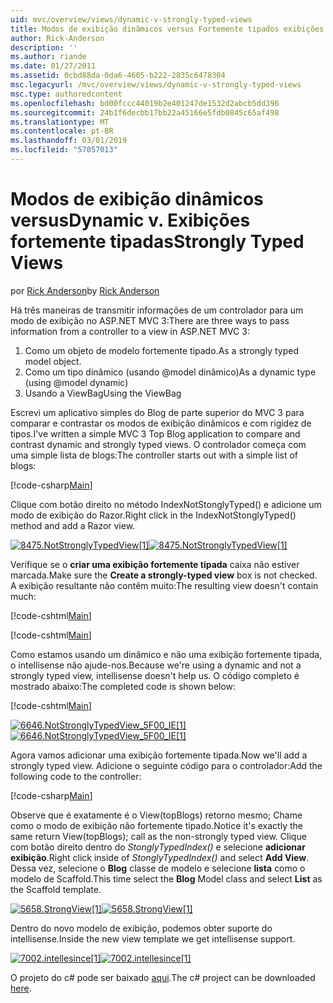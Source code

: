 ```yaml
---
uid: mvc/overview/views/dynamic-v-strongly-typed-views
title: Modos de exibição dinâmicos versus Fortemente tipados exibições | Microsoft Docs
author: Rick-Anderson
description: ''
ms.author: riande
ms.date: 01/27/2011
ms.assetid: 0cbd88da-0da6-4605-b222-2835c6478304
msc.legacyurl: /mvc/overview/views/dynamic-v-strongly-typed-views
msc.type: authoredcontent
ms.openlocfilehash: bd00fccc44019b2e401247de1532d2abcb5dd396
ms.sourcegitcommit: 24b1f6decbb17bb22a45166e5fdb0845c65af498
ms.translationtype: MT
ms.contentlocale: pt-BR
ms.lasthandoff: 03/01/2019
ms.locfileid: "57057013"
---
```

<a name="dynamic-v-strongly-typed-views"></a><span data-ttu-id="5d24a-103">Modos de exibição dinâmicos versus</span><span class="sxs-lookup"><span data-stu-id="5d24a-103">Dynamic v.</span></span> <span data-ttu-id="5d24a-104">Exibições fortemente tipadas</span><span class="sxs-lookup"><span data-stu-id="5d24a-104">Strongly Typed Views</span></span>
====================
<span data-ttu-id="5d24a-105">por [Rick Anderson]((https://twitter.com/RickAndMSFT))</span><span class="sxs-lookup"><span data-stu-id="5d24a-105">by [Rick Anderson]((https://twitter.com/RickAndMSFT))</span></span>

<span data-ttu-id="5d24a-106">Há três maneiras de transmitir informações de um controlador para um modo de exibição no ASP.NET MVC 3:</span><span class="sxs-lookup"><span data-stu-id="5d24a-106">There are three ways to pass information from a controller to a view in ASP.NET MVC 3:</span></span>

1. <span data-ttu-id="5d24a-107">Como um objeto de modelo fortemente tipado.</span><span class="sxs-lookup"><span data-stu-id="5d24a-107">As a strongly typed model object.</span></span>
2. <span data-ttu-id="5d24a-108">Como um tipo dinâmico (usando @model dinâmico)</span><span class="sxs-lookup"><span data-stu-id="5d24a-108">As a dynamic type (using @model dynamic)</span></span>
3. <span data-ttu-id="5d24a-109">Usando a ViewBag</span><span class="sxs-lookup"><span data-stu-id="5d24a-109">Using the ViewBag</span></span>

<span data-ttu-id="5d24a-110">Escrevi um aplicativo simples do Blog de parte superior do MVC 3 para comparar e contrastar os modos de exibição dinâmicos e com rigidez de tipos.</span><span class="sxs-lookup"><span data-stu-id="5d24a-110">I've written a simple MVC 3 Top Blog application to compare and contrast dynamic and strongly typed views.</span></span> <span data-ttu-id="5d24a-111">O controlador começa com uma simple lista de blogs:</span><span class="sxs-lookup"><span data-stu-id="5d24a-111">The controller starts out with a simple list of blogs:</span></span>

[!code-csharp[Main](dynamic-v-strongly-typed-views/samples/sample1.cs)]

<span data-ttu-id="5d24a-112">Clique com botão direito no método IndexNotStonglyTyped() e adicione um modo de exibição do Razor.</span><span class="sxs-lookup"><span data-stu-id="5d24a-112">Right click in the IndexNotStonglyTyped() method and add a Razor view.</span></span>

<span data-ttu-id="5d24a-113">[![8475.NotStronglyTypedView[1]](dynamic-v-strongly-typed-views/_static/image2.png)](dynamic-v-strongly-typed-views/_static/image1.png)</span><span class="sxs-lookup"><span data-stu-id="5d24a-113">[![8475.NotStronglyTypedView[1]](dynamic-v-strongly-typed-views/_static/image2.png)](dynamic-v-strongly-typed-views/_static/image1.png)</span></span>

<span data-ttu-id="5d24a-114">Verifique se o **criar uma exibição fortemente tipada** caixa não estiver marcada.</span><span class="sxs-lookup"><span data-stu-id="5d24a-114">Make sure the **Create a strongly-typed view** box is not checked.</span></span> <span data-ttu-id="5d24a-115">A exibição resultante não contêm muito:</span><span class="sxs-lookup"><span data-stu-id="5d24a-115">The resulting view doesn't contain much:</span></span>

[!code-cshtml[Main](dynamic-v-strongly-typed-views/samples/sample2.cshtml)]

[!code-cshtml[Main](dynamic-v-strongly-typed-views/samples/sample3.cshtml)]

<span data-ttu-id="5d24a-116">Como estamos usando um dinâmico e não uma exibição fortemente tipada, o intellisense não ajude-nos.</span><span class="sxs-lookup"><span data-stu-id="5d24a-116">Because we're using a dynamic and not a strongly typed view, intellisense doesn't help us.</span></span> <span data-ttu-id="5d24a-117">O código completo é mostrado abaixo:</span><span class="sxs-lookup"><span data-stu-id="5d24a-117">The completed code is shown below:</span></span>

[!code-cshtml[Main](dynamic-v-strongly-typed-views/samples/sample4.cshtml)]

<span data-ttu-id="5d24a-118">[![6646.NotStronglyTypedView_5F00_IE[1]](dynamic-v-strongly-typed-views/_static/image4.png)](dynamic-v-strongly-typed-views/_static/image3.png)</span><span class="sxs-lookup"><span data-stu-id="5d24a-118">[![6646.NotStronglyTypedView_5F00_IE[1]](dynamic-v-strongly-typed-views/_static/image4.png)](dynamic-v-strongly-typed-views/_static/image3.png)</span></span>

<span data-ttu-id="5d24a-119">Agora vamos adicionar uma exibição fortemente tipada.</span><span class="sxs-lookup"><span data-stu-id="5d24a-119">Now we'll add a strongly typed view.</span></span> <span data-ttu-id="5d24a-120">Adicione o seguinte código para o controlador:</span><span class="sxs-lookup"><span data-stu-id="5d24a-120">Add the following code to the controller:</span></span>

[!code-csharp[Main](dynamic-v-strongly-typed-views/samples/sample5.cs)]


<span data-ttu-id="5d24a-121">Observe que é exatamente é o View(topBlogs) retorno mesmo; Chame como o modo de exibição não fortemente tipado.</span><span class="sxs-lookup"><span data-stu-id="5d24a-121">Notice it's exactly the same return View(topBlogs); call as the non-strongly typed view.</span></span> <span data-ttu-id="5d24a-122">Clique com botão direito dentro do *StonglyTypedIndex()* e selecione **adicionar exibição**.</span><span class="sxs-lookup"><span data-stu-id="5d24a-122">Right click inside of *StonglyTypedIndex()* and select **Add View**.</span></span> <span data-ttu-id="5d24a-123">Dessa vez, selecione o **Blog** classe de modelo e selecione **lista** como o modelo de Scaffold.</span><span class="sxs-lookup"><span data-stu-id="5d24a-123">This time select the **Blog** Model class and select **List** as the Scaffold template.</span></span>

<span data-ttu-id="5d24a-124">[![5658.StrongView[1]](dynamic-v-strongly-typed-views/_static/image6.png)](dynamic-v-strongly-typed-views/_static/image5.png)</span><span class="sxs-lookup"><span data-stu-id="5d24a-124">[![5658.StrongView[1]](dynamic-v-strongly-typed-views/_static/image6.png)](dynamic-v-strongly-typed-views/_static/image5.png)</span></span>

<span data-ttu-id="5d24a-125">Dentro do novo modelo de exibição, podemos obter suporte do intellisense.</span><span class="sxs-lookup"><span data-stu-id="5d24a-125">Inside the new view template we get intellisense support.</span></span>

<span data-ttu-id="5d24a-126">[![7002.intellesince[1]](dynamic-v-strongly-typed-views/_static/image8.png)](dynamic-v-strongly-typed-views/_static/image7.png)</span><span class="sxs-lookup"><span data-stu-id="5d24a-126">[![7002.intellesince[1]](dynamic-v-strongly-typed-views/_static/image8.png)](dynamic-v-strongly-typed-views/_static/image7.png)</span></span>

<span data-ttu-id="5d24a-127">O projeto do c# pode ser baixado [aqui](https://blogs.msdn.com/cfs-file.ashx/__key/CommunityServer-Blogs-Components-WeblogFiles/00-00-01-11-73-SSMS/1817.Mvc3ViewDemo.zip).</span><span class="sxs-lookup"><span data-stu-id="5d24a-127">The c# project can be downloaded [here](https://blogs.msdn.com/cfs-file.ashx/__key/CommunityServer-Blogs-Components-WeblogFiles/00-00-01-11-73-SSMS/1817.Mvc3ViewDemo.zip).</span></span>
